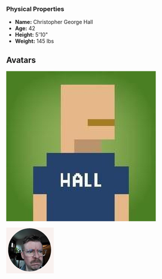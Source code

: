 
### Physical Properties
- **Name:** Christopher George Hall
- **Age:** 42
- **Height:** 5'10"
- **Weight:** 145 lbs

## Avatars

![hall.com.jpeg](profile-icons/hall.com.jpeg)

![windows-face.png](profile-icons/windows-face.png)

